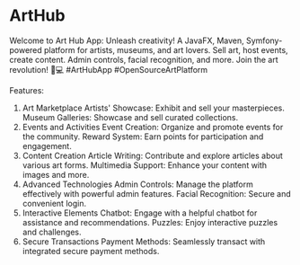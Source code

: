 # ArtHub
Welcome to Art Hub App: Unleash creativity! A JavaFX, Maven, Symfony-powered platform for artists, museums, and art lovers. Sell art, host events, create content. Admin controls, facial recognition, and more. Join the art revolution! 🎨💻 #ArtHubApp #OpenSourceArtPlatform

Features:
1. Art Marketplace
Artists' Showcase: Exhibit and sell your masterpieces.
Museum Galleries: Showcase and sell curated collections.
2. Events and Activities
Event Creation: Organize and promote events for the community.
Reward System: Earn points for participation and engagement.
3. Content Creation
Article Writing: Contribute and explore articles about various art forms.
Multimedia Support: Enhance your content with images and more.
4. Advanced Technologies
Admin Controls: Manage the platform effectively with powerful admin features.
Facial Recognition: Secure and convenient login.
5. Interactive Elements
Chatbot: Engage with a helpful chatbot for assistance and recommendations.
Puzzles: Enjoy interactive puzzles and challenges.
6. Secure Transactions
Payment Methods: Seamlessly transact with integrated secure payment methods.
